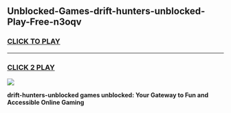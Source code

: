 
## Unblocked-Games-drift-hunters-unblocked-Play-Free-n3oqv
<h3>
<a href="https://premium76.site?title=drift-hunters-unblocked&ref=15A">CLICK TO PLAY</a></h3>
<hr>

<h3>
<a href="https://premium76.site?title=drift-hunters-unblocked&ref=15A">CLICK 2 PLAY</a>
  
</h3>

<a href="https://premium76.site?title=drift-hunters-unblocked&ref=15A"><img src="https://clearcache.store/games.png"></a>


**drift-hunters-unblocked games unblocked: Your Gateway to Fun and Accessible Online Gaming**
